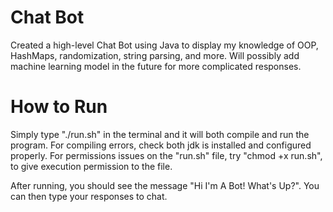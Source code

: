 # Chat Bot

Created a high-level Chat Bot using Java to display my knowledge of OOP, HashMaps, randomization, string parsing, and more. Will possibly add machine learning model in the future for more complicated responses.

# How to Run

Simply type "./run.sh" in the terminal and it will both compile and run the program. For compiling errors, check both jdk is installed and configured properly. For permissions issues on the "run.sh" file, try "chmod +x run.sh", to give execution permission to the file.

After running, you should see the message "Hi I'm A Bot! What's Up?". You can then type your responses to chat.